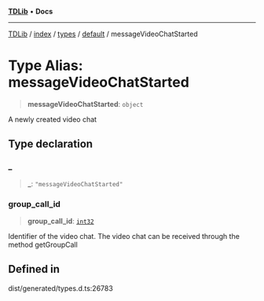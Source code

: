 [**TDLib**](../../../../../../README.md) • **Docs**

***

[TDLib](../../../../../../modules.md) / [index](../../../../../README.md) / [types](../../../README.md) / [default](../README.md) / messageVideoChatStarted

# Type Alias: messageVideoChatStarted

> **messageVideoChatStarted**: `object`

A newly created video chat

## Type declaration

### \_

> **\_**: `"messageVideoChatStarted"`

### group\_call\_id

> **group\_call\_id**: [`int32`](int32-1.md)

Identifier of the video chat. The video chat can be received through the method getGroupCall

## Defined in

dist/generated/types.d.ts:26783
